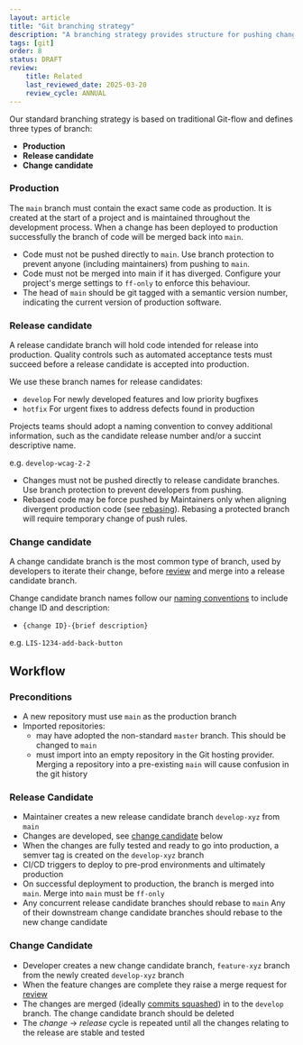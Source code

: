 ```yaml
---
layout: article
title: "Git branching strategy"
description: "A branching strategy provides structure for pushing changes through to production"
tags: [git]
order: 8
status: DRAFT
review:
    title: Related
    last_reviewed_date: 2025-03-20
    review_cycle: ANNUAL
---
```

Our standard branching strategy is based on traditional Git-flow and defines three types of branch:

* __Production__
* __Release candidate__
* __Change candidate__

### Production

The `main` branch must contain the exact same code as production. It is created at the start of a project and is maintained throughout the development process. When a change has been deployed to production successfully the branch of code will be merged back into `main`.

* Code must not be pushed directly to `main`. Use branch protection to prevent anyone (including maintainers) from pushing to `main`.
* Code must not be merged into main if it has diverged. Configure your project's merge settings to `ff-only` to enforce this behaviour.
* The head of `main` should be git tagged with a semantic version number, indicating the current version of production software.

### Release candidate

A release candidate branch will hold code intended for release into production. Quality controls such as automated acceptance tests must succeed before a release candidate is accepted into production.

We use these branch names for release candidates:

* `develop`
  For newly developed features and low priority bugfixes
* `hotfix`
  For urgent fixes to address defects found in production

Projects teams should adopt a naming convention to convey additional information, such as the candidate release number and/or a succint descriptive name.

e.g. `develop-wcag-2-2`

* Changes must not be pushed directly to release candidate branches. Use branch protection to prevent developers from pushing.
* Rebased code may be force pushed by Maintainers only when aligning divergent production code (see [rebasing](../dev-git/#rebasing)). Rebasing a protected branch will require temporary change of push rules.

### Change candidate

A change candidate branch is the most common type of branch, used by developers to iterate their change, before [review](../coding-peer-review/) and merge into a release candidate branch.

Change candidate branch names follow our [naming conventions](../coding-naming-conventions/) to include change ID and description:

* `{change ID}-{brief description}`

e.g. `LIS-1234-add-back-button`

## Workflow

### Preconditions

* A new repository must use `main` as the production branch
* Imported repositories:
  * may have adopted the non-standard `master` branch. This should be changed to `main`
  * must import into an empty repository in the Git hosting provider. Merging a repository into a pre-existing `main` will cause confusion in the git history

### Release Candidate

* Maintainer creates a new release candidate branch `develop-xyz` from `main`
* Changes are developed, see [change candidate](#change-candidate) below
* When the changes are fully tested and ready to go into production, a semver tag is created on the `develop-xyz` branch
* CI/CD triggers to deploy to pre-prod environments and ultimately production
* On successful deployment to production, the branch is merged into `main`. Merge into `main` must be `ff-only`
* Any concurrent release candidate branches should rebase to `main`
  Any of their downstream change candidate branches should rebase to the new change candidate

### Change Candidate

* Developer creates a new change candidate branch, `feature-xyz` branch from the newly created `develop-xyz` branch
* When the feature changes are complete they raise a merge request for [review](../coding-peer-review/)
* The changes are merged (ideally [commits squashed](../dev-git/#squashing)) in to the `develop` branch. The change candidate branch should be deleted
* The _change_ -> _release_ cycle is repeated until all the changes relating to the release are stable and tested
